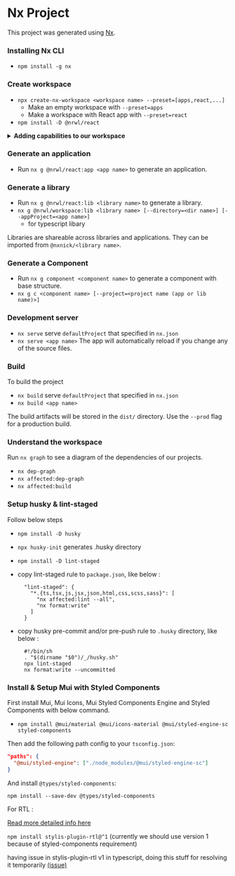 # Nx Project

This project was generated using [Nx](https://nx.dev).

### Installing Nx CLI

- `npm install -g nx`

### Create workspace

- `npx create-nx-workspace <workspace name> --preset=[apps,react,...]`
  - Make an empty workspace with `--preset=apps`
  - Make a workspace with React app with `--preset=react`
- `npm install -D @nrwl/react`

<details>
 <summary><b>Adding capabilities to our workspace</b></summary>

- [React](https://reactjs.org)
  - `npm install -D @nrwl/react`
- Web (no framework frontends)
  - `npm install -D @nrwl/web`
- [Angular](https://angular.io)
  - `npm install -D @nrwl/angular`
- [Nest](https://nestjs.com)
  - `npm install -D @nrwl/nest`
- [Express](https://expressjs.com)
  - `npm install -D @nrwl/express`
- [Node](https://nodejs.org)
  - `npm install -D @nrwl/node`
- ...

</details>

### Generate an application

- Run `nx g @nrwl/react:app <app name>` to generate an application.

### Generate a library

- Run `nx g @nrwl/react:lib <library name>` to generate a library.
- `nx g @nrwl/workspace:lib <library name> [--directory=<dir name>] [--appProject=<app name>]`
  - for typescript libary

Libraries are shareable across libraries and applications. They can be imported from `@nxnick/<library name>`.

### Generate a Component

- Run `nx g component <component name>` to generate a component with base structure.
- `nx g c <component name> [--project=<project name (app or lib name)>] `

### Development server

- `nx serve` serve `defaultProject` that specified in `nx.json`
- `nx serve <app name>`
  The app will automatically reload if you change any of the source files.

### Build

To build the project

- `nx build` serve `defaultProject` that specified in `nx.json`
- `nx build <app name>`

The build artifacts will be stored in the `dist/` directory. Use the `--prod` flag for a production build.

### Understand the workspace

Run `nx graph` to see a diagram of the dependencies of our projects.

- `nx dep-graph`
- `nx affected:dep-graph`
- `nx affected:build`

### Setup husky & lint-staged

Follow below steps

- `npm install -D husky`
- `npx husky-init` generates .husky directory
- `npm install -D lint-staged`
- copy lint-staged rule to `package.json`, like below :

  ```
    "lint-staged": {
      "*.{ts,tsx,js,jsx,json,html,css,scss,sass}": [
        "nx affected:lint --all",
        "nx format:write"
      ]
    }
  ```

- copy husky pre-commit and/or pre-push rule to `.husky` directory, like below :

  ```
    #!/bin/sh
    . "$(dirname "$0")/_/husky.sh"
    npx lint-staged
    nx format:write --uncommitted
  ```

### Install & Setup Mui with Styled Components

First install Mui, Mui Icons, Mui Styled Components Engine and Styled Components with below command.

- `npm install @mui/material @mui/icons-material @mui/styled-engine-sc styled-components`

Then add the following path config to your `tsconfig.json`:

```json
"paths": {
  "@mui/styled-engine": ["./node_modules/@mui/styled-engine-sc"]
}
```

And install `@types/styled-components`:

`npm install --save-dev @types/styled-components`

For RTL :

[Read more detailed info here](https://mui.com/material-ui/guides/right-to-left/)

`npm install stylis-plugin-rtl@^1` (currently we should use version 1 because of styled-components requirement)

having issue in stylis-plugin-rtl v1 in typescript, doing this stuff for resolving it temporarily [(issue)](https://github.com/styled-components/stylis-plugin-rtl/issues/31#issuecomment-940184046)

